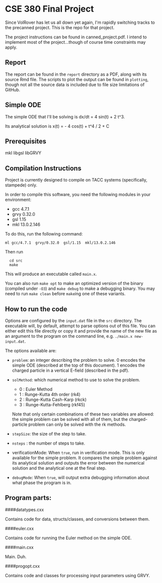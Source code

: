 CSE 380 Final Project
=====================

Since VolRover has let us all down yet again, I'm rapidly switching tracks to
the precanned project. This is the repo for that project.

The project instructions can be found in canned\_project.pdf. I intend to
implement most of the project...though of course time constraints may apply.

## Report

The report can be found in the `report` directory as a PDF, along with 
its source Rmd file. The scripts to plot the output can be found in
`plotting`, though not all the source data is included due to file
size limitations of GitHub. 

## Simple ODE

The simple ODE that I'll be solving is dx/dt = 4 sin(t) + 2 t^3.

Its analytical solution is x(t) = - 4 cos(t) + t^4 / 2 + C

## Prerequisites

mkl
libgsl
libGRVY

## Compilation Instructions

Project is currently designed to compile on TACC systems (specifically,
stampede) only.

In order to compile this software, you need the following modules in your
environment:

  * gcc 4.7.1
  * grvy 0.32.0
  * gsl 1.15
  * mkl 13.0.2.146

To do this, run the following command:

```
ml gcc/4.7.1  grvy/0.32.0  gsl/1.15  mkl/13.0.2.146
```

Then run

```
  cd src
  make
```

This will produce an executable called `main.x`.

You can also run `make opt` to make an optimized version of the binary
(compiled under `-O3`) and `make debug` to make a debugging binary. You may
need to run `make clean` before `make`ing one of these variants.

## How to run the code

Options are configured by the `input.dat` file in the `src` directory. The
executable will, by default, attempt to parse options out of this file. You can
either edit this file directly or copy it and provide the name of the new file
as an argument to the program on the command line, e.g. `./main.x
new-input.dat`.

The options available are:

  * `problem`: an integer describing the problem to solve. 0 encodes the simple
    ODE (described at the top of this document). 1 encodes the charged particle
    in a vertical E-field (described in the pdf).
  * `solMethod`: which numerical method to use to solve the problem.

     * 0 : Euler Method
     * 1 : Runge-Kutta 4th order (rk4)
     * 2 : Runge-Kutta Cash-Karp (rkck)
     * 3 : Runge-Kutta-Fehlberg  (rkf45)

    Note that only certain combinations of these two variables are allowed:
    the simple problem can be solved with all of them, but the
    charged-particle problem can only be solved with the rk methods.

  * `stepSize`: the size of the step to take.
  * `nsteps`  : the number of steps to take.
  * verificationMode: When `true`, run in verification mode. This is
    only available for the simple problem. It compares the simple problem
    against its analytical solution and outputs the error between the
    numerical solution and the analytical one at the final step.
  * `debugMode`: When `true`, will output extra debugging information
    about what phase the program is in.

## Program parts:

####datatypes.cxx

Contains code for data, structs/classes, and conversions between them.

####euler.cxx

Contains code for running the Euler method on the simple ODE.

####main.cxx

Main. Duh.

####progopt.cxx

Contains code and classes for processing input parameters using GRVY.
